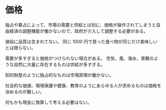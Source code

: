 # 価格

独占や寡占によって、市場の需要と供給とは別に、価格が操作されてしまうと自由経済の調整機能が働かないので、政府が介入して調整する必要がある。

値段に品質は含まれてない。
同じ 1000 円で買った食べ物が同じだけ美味しいとは限らない。

需要が多すぎると価格がつけられない場合がある。
空気、風、海水、景観のような自然に大量に存在するものは供給が多すぎる。

知的財産のように独占的なものは市場原理が働かない。

社会的な価値、環境保護や健康、教育のようにあらゆる人が求めるものは価格を決めるのが難しい。

何もかも現金に換算して考える必要はない。
